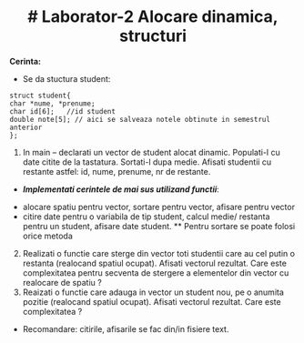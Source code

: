 <h1 align="center">
# Laborator-2 Alocare dinamica, structuri
</h1>

**Cerinta:**

- Se da stuctura student: 
```
struct student{
char *nume, *prenume;
char id[6];   //id student
double note[5]; // aici se salveaza notele obtinute in semestrul anterior
};
```

1. In main – declarati un vector de student alocat dinamic. Populati-l cu date citite de la tastatura. Sortati-l dupa medie. Afisati studentii cu restante astfel: id, nume, prenume, nr de restante.  

* ***Implementati cerintele de mai sus utilizand functii***: 
-  alocare spatiu pentru vector, sortare pentru vector, afisare pentru vector
-  citire date pentru o variabila de tip student, calcul medie/ restanta pentru un student, afisare date student. 
** Pentru sortare se poate folosi orice metoda

2. Realizati o functie care sterge din vector toti studentii care au cel putin o restanta (realocand spatiul ocupat).  Afisati vectorul rezultat. Care este complexitatea pentru secventa de stergere a elementelor din vector cu realocare de spatiu ? 
3. Reaizati o functie care adauga in vector un student nou, pe o anumita pozitie (realocand spatiul ocupat).  Afisati vectorul rezultat. Care este complexitatea ?

* Recomandare: citirile, afisarile se fac din/in fisiere text.
